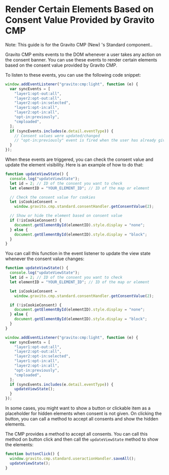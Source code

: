 
# Render Certain Elements Based on Consent Value Provided by Gravito CMP

Note: This guide is for the Gravito CMP (New) 's Standard component..

Gravito CMP emits events to the DOM whenever a user takes any action on the consent banner. You can use these events to render certain elements based on the consent value provided by Gravito CMP.

To listen to these events, you can use the following code snippet:

```javascript
window.addEventListener("gravito:cmp:light", function (e) {
  var syncEvents = [
    "layer1:opt-out:all",
    "layer2:opt-out:all",
    "layer2:opt-in:selected",
    "layer1:opt-in:all",
    "layer2:opt-in:all",
    "opt-in:previously",
    "cmploaded",
  ];
  if (syncEvents.includes(e.detail.eventType)) {
    // Consent values were updated/changed
    // "opt-in:previously" event is fired when the user has already given consent and has cookies
  }
});
```

When these events are triggered, you can check the consent value and update the element visibility. Here is an example of how to do that:

```javascript
function updateViewState() {
  console.log("updateViewState");
  let id = 2; // ID of the consent you want to check
  let elementID = "YOUR_ELEMENT_ID"; // ID of the map or element

  // Check the consent value for cookies
  let isCookieConsent =
    window.gravito.cmp.standard.consentHandler.getConsentValue(2);

  // Show or hide the element based on consent value
  if (!isCookieConsent) {
    document.getElementById(elementID).style.display = "none";
  } else {
    document.getElementById(elementID).style.display = "block";
  }
}
```

You can call this function in the event listener to update the view state whenever the consent value changes:

```javascript
function updateViewState() {
  console.log("updateViewState");
  let id = 2; // ID of the consent you want to check
  let elementID = "YOUR_ELEMENT_ID"; // ID of the map or element

  let isCookieConsent =
    window.gravito.cmp.standard.consentHandler.getConsentValue(2);

  if (!isCookieConsent) {
    document.getElementById(elementID).style.display = "none";
  } else {
    document.getElementById(elementID).style.display = "block";
  }
}

window.addEventListener("gravito:cmp:light", function (e) {
  var syncEvents = [
    "layer1:opt-out:all",
    "layer2:opt-out:all",
    "layer2:opt-in:selected",
    "layer1:opt-in:all",
    "layer2:opt-in:all",
    "opt-in:previously",
    "cmploaded",
  ];
  if (syncEvents.includes(e.detail.eventType)) {
    updateViewState();
  }
});
```

In some cases, you might want to show a button or clickable item as a placeholder for hidden elements when consent is not given. On clicking the button, you can call a method to accept all consents and show the hidden elements.

The CMP provides a method to accept all consents. You can call this method on button click and then call the `updateViewState` method to show the elements:

```javascript
function buttonClick() {
  window.gravito.cmp.standard.useractionHandler.saveAll();
  updateViewState();
}
```
